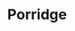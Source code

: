 ---
title: Porridge
metadata:
  servings: '1'
  course: Breakfast
  title: Porridge
ingredients:
- name: cinnamon
  amount: 0.5 tsp
- name: raisins
  amount: some
- name: flaxseed
  amount: some
- name: water
  amount: 0.5 cups
- name: chia seeds
  amount: some
- name: oat milk
  amount: 0.5 cups
- name: dates
  amount: some
- name: oats
  amount: 0.5 cups
cookware:
- name: saucepan
steps:
- description: Grab a saucepan and add the oats, cinnamon, oat milk and water.
- description: Now add some toppings. I use flaxseed, chia seeds, raisins and dates.
- description: Cook on a medium heat, stirring to prevent the porridge from sticking,
    until it's hot and thickened.

---
